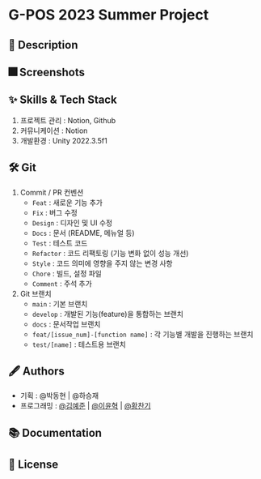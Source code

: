 # G-POS 2023 Summer Project

## :pushpin: Description

## :fireworks: Screenshots

## :sparkles: Skills & Tech Stack

1. 프로젝트 관리 : Notion, Github
2. 커뮤니케이션 : Notion
3. 개발환경 : Unity 2022.3.5f1


## :hammer_and_wrench: Git

1. Commit / PR 컨벤션
    - `Feat` : 새로운 기능 추가
    - `Fix` : 버그 수정
    - `Design` : 디자인 및 UI 수정
    - `Docs` : 문서 (README, 메뉴얼 등)
    - `Test` : 테스트 코드
    - `Refactor` : 코드 리팩토링 (기능 변화 없이 성능 개선)
    - `Style` : 코드 의미에 영향을 주지 않는 변경 사항
    - `Chore` : 빌드, 설정 파일
    - `Comment` : 주석 추가
2. Git 브랜치
    - `main` : 기본 브랜치
    - `develop` : 개발된 기능(feature)을 통합하는 브랜치
    - `docs` : 문서작업 브랜치
    - `feat/[issue_num]-[function name]` : 각 기능별 개발을 진행하는 브랜치
    - `test/[name]` : 테스트용 브랜치


## :fountain_pen: Authors

- 기획 : @박동현 | @하승재
- 프로그래밍 : [@김예준](https://github.com/YJunK) | [@이윤혁](https://github.com/a-nodi) | [@황찬기](https://github.com/DevMizeKR)


## :books: Documentation


## :lock_with_ink_pen: License

